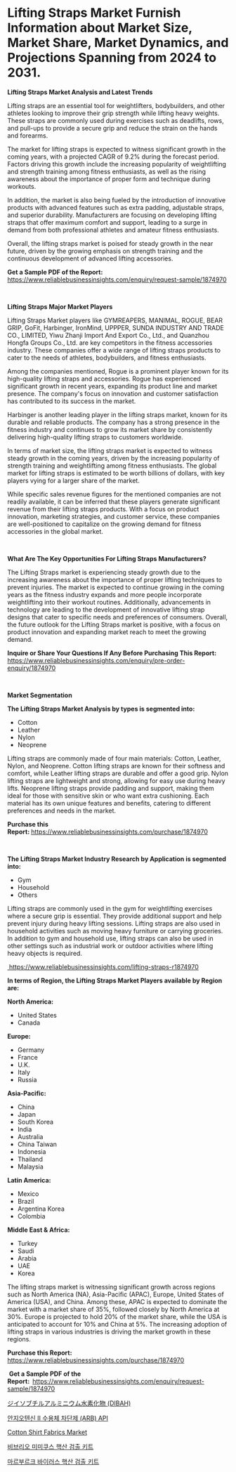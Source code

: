 <p><h1>Lifting Straps Market Furnish Information about Market Size, Market Share, Market Dynamics, and Projections Spanning from 2024 to 2031.</h1></p><p><strong>Lifting Straps Market Analysis and Latest Trends</strong></p>
<p><p>Lifting straps are an essential tool for weightlifters, bodybuilders, and other athletes looking to improve their grip strength while lifting heavy weights. These straps are commonly used during exercises such as deadlifts, rows, and pull-ups to provide a secure grip and reduce the strain on the hands and forearms.</p><p>The market for lifting straps is expected to witness significant growth in the coming years, with a projected CAGR of 9.2% during the forecast period. Factors driving this growth include the increasing popularity of weightlifting and strength training among fitness enthusiasts, as well as the rising awareness about the importance of proper form and technique during workouts.</p><p>In addition, the market is also being fueled by the introduction of innovative products with advanced features such as extra padding, adjustable straps, and superior durability. Manufacturers are focusing on developing lifting straps that offer maximum comfort and support, leading to a surge in demand from both professional athletes and amateur fitness enthusiasts.</p><p>Overall, the lifting straps market is poised for steady growth in the near future, driven by the growing emphasis on strength training and the continuous development of advanced lifting accessories.</p></p>
<p><strong>Get a Sample PDF of the Report:&nbsp;</strong> <a href="https://www.reliablebusinessinsights.com/enquiry/request-sample/1874970">https://www.reliablebusinessinsights.com/enquiry/request-sample/1874970</a></p>
<p>&nbsp;</p>
<p><strong>Lifting Straps Major Market Players</strong></p>
<p><p>Lifting Straps Market players like GYMREAPERS, MANIMAL, ROGUE, BEAR GRIP, GoFit, Harbinger, IronMind, UPPPER, SUNDA INDUSTRY AND TRADE CO., LIMITED, Yiwu Zhanji Import And Export Co., Ltd., and Quanzhou Hongfa Groups Co., Ltd. are key competitors in the fitness accessories industry. These companies offer a wide range of lifting straps products to cater to the needs of athletes, bodybuilders, and fitness enthusiasts.</p><p>Among the companies mentioned, Rogue is a prominent player known for its high-quality lifting straps and accessories. Rogue has experienced significant growth in recent years, expanding its product line and market presence. The company's focus on innovation and customer satisfaction has contributed to its success in the market.</p><p>Harbinger is another leading player in the lifting straps market, known for its durable and reliable products. The company has a strong presence in the fitness industry and continues to grow its market share by consistently delivering high-quality lifting straps to customers worldwide.</p><p>In terms of market size, the lifting straps market is expected to witness steady growth in the coming years, driven by the increasing popularity of strength training and weightlifting among fitness enthusiasts. The global market for lifting straps is estimated to be worth billions of dollars, with key players vying for a larger share of the market.</p><p>While specific sales revenue figures for the mentioned companies are not readily available, it can be inferred that these players generate significant revenue from their lifting straps products. With a focus on product innovation, marketing strategies, and customer service, these companies are well-positioned to capitalize on the growing demand for fitness accessories in the global market.</p></p>
<p>&nbsp;</p>
<p><strong>What Are The Key Opportunities For Lifting Straps Manufacturers?</strong></p>
<p><p>The Lifting Straps market is experiencing steady growth due to the increasing awareness about the importance of proper lifting techniques to prevent injuries. The market is expected to continue growing in the coming years as the fitness industry expands and more people incorporate weightlifting into their workout routines. Additionally, advancements in technology are leading to the development of innovative lifting strap designs that cater to specific needs and preferences of consumers. Overall, the future outlook for the Lifting Straps market is positive, with a focus on product innovation and expanding market reach to meet the growing demand.</p></p>
<p><strong>Inquire or Share Your Questions If Any Before Purchasing This Report:</strong> <a href="https://www.reliablebusinessinsights.com/enquiry/pre-order-enquiry/1874970">https://www.reliablebusinessinsights.com/enquiry/pre-order-enquiry/1874970</a></p>
<p>&nbsp;</p>
<p><strong>Market Segmentation</strong></p>
<p><strong>The Lifting Straps Market Analysis by types is segmented into:</strong></p>
<p><ul><li>Cotton</li><li>Leather</li><li>Nylon</li><li>Neoprene</li></ul></p>
<p><p>Lifting straps are commonly made of four main materials: Cotton, Leather, Nylon, and Neoprene. Cotton lifting straps are known for their softness and comfort, while Leather lifting straps are durable and offer a good grip. Nylon lifting straps are lightweight and strong, allowing for easy use during heavy lifts. Neoprene lifting straps provide padding and support, making them ideal for those with sensitive skin or who want extra cushioning. Each material has its own unique features and benefits, catering to different preferences and needs in the market.</p></p>
<p><strong>Purchase this Report:&nbsp;</strong><a href="https://www.reliablebusinessinsights.com/purchase/1874970">https://www.reliablebusinessinsights.com/purchase/1874970</a></p>
<p>&nbsp;</p>
<p><strong>The Lifting Straps Market Industry Research by Application is segmented into:</strong></p>
<p><ul><li>Gym</li><li>Household</li><li>Others</li></ul></p>
<p><p>Lifting straps are commonly used in the gym for weightlifting exercises where a secure grip is essential. They provide additional support and help prevent injury during heavy lifting sessions. Lifting straps are also used in household activities such as moving heavy furniture or carrying groceries. In addition to gym and household use, lifting straps can also be used in other settings such as industrial work or outdoor activities where lifting heavy objects is required.</p></p>
<p><a href="https://www.reliablebusinessinsights.com/lifting-straps-r1874970">&nbsp;https://www.reliablebusinessinsights.com/lifting-straps-r1874970</a></p>
<p><strong>In terms of Region, the Lifting Straps Market Players available by Region are:</strong></p>
<p>
    <p> <strong> North America: </strong>
        <ul>
            <li>United States</li>
            <li>Canada</li>
        </ul>
        </p> 
    <p> <strong> Europe: </strong>
        <ul>
            <li>Germany</li>
            <li>France</li>
            <li>U.K.</li>
            <li>Italy</li>
            <li>Russia</li>
        </ul>
        </p> 
    <p> <strong> Asia-Pacific: </strong>
        <ul>
            <li>China</li>
            <li>Japan</li>
            <li>South Korea</li>
            <li>India</li>
            <li>Australia</li>
            <li>China Taiwan</li>
            <li>Indonesia</li>
            <li>Thailand</li>
            <li>Malaysia</li>
        </ul>
        </p> 
    <p> <strong> Latin America: </strong>
        <ul>
            <li>Mexico</li>
            <li>Brazil</li>
            <li>Argentina Korea</li>
            <li>Colombia</li>
        </ul>
        </p> 
    <p> <strong> Middle East & Africa: </strong>
        <ul>
            <li>Turkey</li>
            <li>Saudi</li>
            <li>Arabia</li>
            <li>UAE</li>
            <li>Korea</li>
        </ul>
    </p>
    </p>
<p><p>The lifting straps market is witnessing significant growth across regions such as North America (NA), Asia-Pacific (APAC), Europe, United States of America (USA), and China. Among these, APAC is expected to dominate the market with a market share of 35%, followed closely by North America at 30%. Europe is projected to hold 20% of the market share, while the USA is anticipated to account for 10% and China at 5%. The increasing adoption of lifting straps in various industries is driving the market growth in these regions.</p></p>
<p><strong>Purchase this Report: </strong><a href="https://www.reliablebusinessinsights.com/purchase/1874970">https://www.reliablebusinessinsights.com/purchase/1874970</a></p>
<p>&nbsp;<strong>Get a Sample PDF of the Report:&nbsp;&nbsp;</strong><a href="https://www.reliablebusinessinsights.com/enquiry/request-sample/1874970">https://www.reliablebusinessinsights.com/enquiry/request-sample/1874970</a></p>
<p><strong></strong></p>
<p><p><a href="https://medium.com/@callumnowacki2000/2024%E5%B9%B4%E3%81%8B%E3%82%892031%E5%B9%B4%E3%81%BE%E3%81%A7%E3%81%AE%E6%9C%9F%E9%96%93%E3%81%AB%E4%BA%88%E6%B8%AC%E3%81%95%E3%82%8C%E3%82%8B%E6%80%A5%E9%80%9F%E3%81%AA%E6%88%90%E9%95%B7%E7%8E%87-%E3%82%92%E6%8C%81%E3%81%A4%E3%82%B0%E3%83%AD%E3%83%BC%E3%83%90%E3%83%AB%E3%82%B8%E3%82%A4%E3%82%BD%E3%83%96%E3%83%81%E3%83%AB%E3%82%A2%E3%83%AB%E3%83%9F%E3%83%8B%E3%82%A6%E3%83%A0%E3%83%92%E3%83%89%E3%83%A9%E3%82%A4%E3%83%89-dibah-%E5%B8%82%E5%A0%B4%E7%AF%84%E5%9B%B2%E3%81%AE%E8%A9%B3%E7%B4%B0%E5%88%86%E6%9E%90-1618a1d4a8c9">ジイソブチルアルミニウム水素化物 (DIBAH)</a></p><p><a href="https://github.com/garnett961902/Market-Research-Report-List-1/blob/main/3326519149868.md">안지오텐신 II 수용체 차단제 (ARB) API</a></p><p><a href="https://github.com/setiawananhar13/Market-Research-Report-List-1/blob/main/cotton-shirt-fabrics-market.md">Cotton Shirt Fabrics Market</a></p><p><a href="https://medium.com/@rahiboni7_88509/%EA%B8%80%EB%A1%9C%EB%B2%8C-%EB%B9%84%EB%B8%8C%EB%A6%AC%EC%98%A4-%EB%AF%B8%EB%AF%B9%EC%8A%A4-%EB%89%B4%ED%81%B4%EB%A0%89%EC%8B%9C%EB%93%9C-%EC%82%B0-%EA%B2%80%EC%B6%9C-%ED%82%A4%ED%8A%B8-%EC%8B%9C%EC%9E%A5-%EA%B7%9C%EB%AA%A8-%EB%B0%8F-%EC%A0%90%EC%9C%A0%EC%9C%A8-%EB%B6%84%EC%84%9D-%EC%A0%9C%ED%92%88-%EC%9C%A0%ED%98%95-%EC%9D%91%EC%9A%A9-%EB%B6%84%EC%95%BC-%EC%A7%80%EC%97%AD%EB%B3%84%EB%A1%9C-%EC%98%88%EC%B8%A1-2024-2031-a7c66e2f8f94">비브리오 미미쿠스 핵산 검출 키트</a></p><p><a href="https://medium.com/@suriyaltarun000_56839/%EA%B8%80%EB%A1%9C%EB%B2%8C-%EB%A7%88%EB%A5%B4%EB%B6%80%EB%A5%B4%EA%B7%B8-%EB%B0%94%EC%9D%B4%EB%9F%AC%EC%8A%A4-%ED%95%B5%EC%82%B0-%EA%B2%80%EC%B6%9C-%ED%82%A4%ED%8A%B8-%EC%8B%9C%EC%9E%A5-%EA%B7%9C%EB%AA%A8%EB%8A%94-%EC%82%B0%EC%97%85-%EC%98%88%EC%B8%A1%EC%97%90-%EB%94%B0%EB%9D%BC-2024%EB%85%84%EB%B6%80%ED%84%B0-2031%EB%85%84%EA%B9%8C%EC%A7%80-%EC%97%B0%ED%8F%89%EA%B7%A0-%EC%84%B1%EC%9E%A5%EB%A5%A0-cagr-%EB%A5%BC-%EA%B2%BD%ED%97%98%ED%95%A0-%EA%B2%83%EC%9C%BC%EB%A1%9C-%EC%98%88%EC%83%81%EB%90%A9%EB%8B%88%EB%8B%A4-424cab8d7c2e">마르부르크 바이러스 핵산 검출 키트</a></p></p>